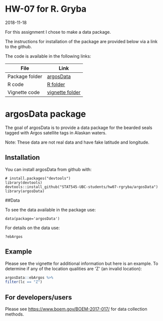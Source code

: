 # HW-07 for R. Gryba
2018-11-18

For this assignment I chose to make a data package.

The instructions for installation of the package are provided below via a link to the github.

The code is available in the following links:

File|Link
---|---
Package folder|[argosData](argosData)
R code|[R folder](argosData/R)
Vignette code|[vignette folder](argosData/vignettes)


# argosData package

The goal of argosData is to provide a data package for the bearded seals tagged with 
Argos satellite tags in Alaskan waters.

Note: These data are not real data and have fake latitude and longitude.

## Installation

You can install argosData from github with:

```{r}
# install.packages("devtools")
library(devtools)
devtools::install_github("STAT545-UBC-students/hw07-rgryba/argosData")
library(argosData)
```

##Data

To see the data available in the package use:

```{r}
data(package='argosData')
```

For details on the data use:

```{r}
?ebArgos
```

## Example

Please see the vignette for additional information but here is an example.
To determine if any of the location qualities are 'Z' (an invalid location):

``` r
argosData::ebArgos %>%
filter(lc == "Z")
```

## For developers/users

Please see https://www.boem.gov/BOEM-2017-017/ for data collection methods.
